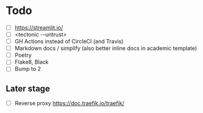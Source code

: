 # Todo

-   [ ] <https://streamlit.io/>
-   [ ] <tectonic --untrust>
-   [ ] GH Actions instead of CircleCI (and Travis)
-   [ ] Markdown docs / simplify (also better inline docs in academic template)
-   [ ] Poetry
-   [ ] Flake8, Black
-   [ ] Bump to 2

## Later stage

-   [ ] Reverse proxy <https://doc.traefik.io/traefik/>
